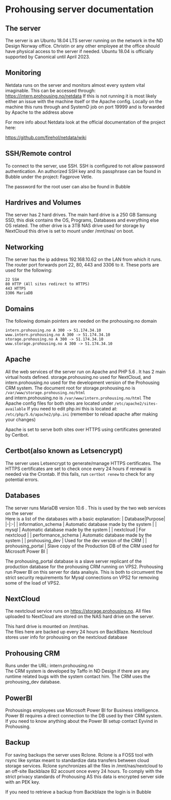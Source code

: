 # Prohousing server documentation  
## The server  

The server is an Ubuntu 18.04 LTS server running on the network in the ND Design Norway office. Christin or any other employee at the office should have physical access to the server if needed. Ubuntu 18.04 is officially supported by Canonical until April 2023.  

## Monitoring  

Netdata runs on the server and monitors almost every system vital imaginable. This can be accessed through: https://intern.prohousing.no/netdata If this is not running it is most likely either an issue with the machine itself or the Apache config. Locally on the machine this runs through and SystemD job on port 19999 and is forwarded by Apache to the address above  

For more info about Netdata look at the official documentation of the project here:  

https://github.com/firehol/netdata/wiki  

## SSH/Remote control  

To connect to the server, use SSH. SSH is configured to not allow password authentication. An authorized SSH key and its passphrase can be found in Bubble under the project: Fagprove Vetle. 

The password for the root user can also be found in Bubble 
## Hardrives and Volumes  
The server has 2 hard drives. The main hard drive is a 250 GB Samsung SSD, this disk contains the OS, Programs, Databases and everything else OS related. The other drive is a 3TB NAS drive used for storage by NextCloud this drive is set to mount under /mnt/nas/ on boot.  
## Networking  
The server has the ip address 192.168.10.62 on the LAN from which it runs. The router port forwards port 22, 80, 443 and 3306 to it. These ports are used for the following:  

``` 
22 SSH  
80 HTTP (All sites redirect to HTTPS)  
443 HTTPS  
3306 MariaDB  
``` 
## Domains  
The following domain pointers are needed on the prohousing.no domain 
``` 
intern.prohousing.no A 300 -> 51.174.34.10  
www.intern.prohousing.no A 300 -> 51.174.34.10  
storage.prohousing.no A 300 -> 51.174.34.10  
www.storage.prohousing.no A 300 -> 51.174.34.10  
``` 
## Apache
All the web services of the server run on Apache and PHP 5.6 . It has 2 main virtual hosts defined. storage.prohousing.no used for NextCloud, and intern.prohousing.no used for the development version of the Prohousing CRM system. 
The document root for storage.prohousing.no is ```/var/www/storage.prohousing.no/html``` 
<br>and intern.prohousing.no is ```/var/www/intern.prohousing.no/html``` 
The Apache config files for both sites are located under ```/etc/apache2/sites-available``` 
If you need to edit php.ini this is located at: ```/etc/php/5.6/apache2/php.ini``` (remember to reload apache after making your changes) 

Apache is set to serve both sites over HTTPS using certificates generated by Certbot. 
## Certbot(also known as Letsencrypt)  

The server uses Letsencrypt to generate/manage HTTPS certificates. The HTTPS certificates are set to check once every 24 hours if renewal is needed via the Crontab. If this fails, run ```certbot renew``` 
to check for any potential errors. 

## Databases  
The server runs MariaDB version 10.6 . This is used by the two web services on the server  
Here is a list of the databases with a basic explanation: 
| Database|Purpose|
|-|:-|
| information_schema | Automatic database made by the system |
| mysql | Automatic database made by the system |
| nextcloud | For nextcloud |
| performance_schema | Automatic database made by the system |
| prohousing_dev | Used for the dev version of the CRM  |
| prohousing_portal | Slave copy of the Production DB of the CRM used for Microsoft Power BI |

The prohousing_portal database is a slave server replicant of the production database for the prohousing CRM running on VPS2. Prohousing run Power BI on this server for data analsyis. This is both to circumvent the strict security requirements for Mysql connections on VPS2 for removing some of the load of VPS2.  
## NextCloud  
The nextcloud service runs on https://storage.prohousing.no. All files uploaded to NextCloud are stored on the NAS hard drive on the server. 

This hard drive is mounted on /mnt/nas.<br> 
The files here are backed up every 24 hours on BackBlaze. 
Nextcloud stores user info for prohousing on the nextcloud database 
## Prohousing CRM  
Runs under the URL: intern.prohousing.no <br> 
The CRM system is developed by Taffo in ND Design if there are any runtime related bugs with the system contact him. 
The CRM uses the prohousing_dev database. 
## PowerBI 
Prohousings employees use Microsoft Power BI for Business intelligence. Power BI requires a direct connection to the DB used by their CRM system.  
If you need to know anything about the Power BI setup contact Eyvind in Prohousing. 
## Backup 
For saving backups the server uses Rclone. Rclone is a FOSS tool with rsync like syntax meant to standardize data transfers between cloud storage services. Rclone synchronizes all the files in /mnt/nas/nextcloud to an off-site Backblaze B2 account once every 24 hours. To comply with the strict privacy standards of Prohousing AS this data is encrypted server side with an PEK key. 

If you need to retrieve a backup from Backblaze the login is in Bubble 
